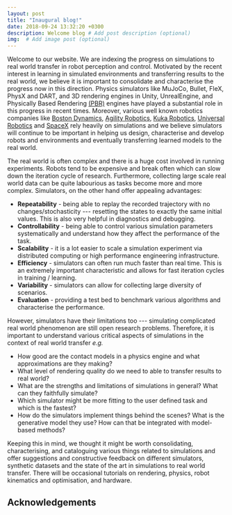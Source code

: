 ```yaml
---
layout: post
title: "Inaugural blog!"
date: 2018-09-24 13:32:20 +0300
description: Welcome blog # Add post description (optional)
img:  # Add image post (optional)
---
```


Welcome to our website. We are indexing the progress on simulations to real world transfer in robot perception and control. Motivated by the recent interest in learning in simulated environments and transferring results to the real world, we believe it is important to consolidate and characterise the progress now in this direction. Physics simulators like MuJoCo, Bullet, FleX, PhysX and DART, and 3D rendering engines in Unity, UnrealEngine, and Physically Based Rendering [(PBR)](https://www.pbrt.org/) engines have played a substantial role in this progress in recent times. Moreover, various well known robotics companies like [Boston Dynamics](https://en.wikipedia.org/wiki/Boston_Dynamics), [Agility Robotics](https://www.therobotreport.com/agility-cassie-bipedal-robot-simulators/), [Kuka Robotics](https://www.kuka.com/en-us/products/robotics-systems/software/simulation-planning-optimization/kuka_sim), [Universal Robotics](https://www.universal-robots.com/plus/software/robodk-simulation-and-offline-programming/) and [SpaceX](https://motherboard.vice.com/en_us/article/ezv79w/spacex-is-using-these-simulations-to-design-the-rocket-thatll-take-us-to-mars) rely heavily on simulations and we believe simulators will continue to be important in helping us design, characterise and develop robots and environments and eventually transferring learned models to the real world.

The real world is often complex and there is a huge cost involved in running experiments. Robots tend to be expensive and break often which can slow down the iteration cycle of research. Furthermore, collecting large scale real world data can be quite labourious as tasks become more and more complex. Simulators, on the other hand offer appealing advantages\: 

* **Repeatability** - being able to replay the recorded trajectory with no changes/stochasticity --- resetting the states to exactly the same initial values. This is also very helpful in diagnostics and debugging.
* **Controllability** - being able to control various simulation parameters systematically and understand how they affect the performance of the task. 
* **Scalability** - it is a lot easier to scale a simulation experiment via distributed computing or high performance engineering infrastructure.
* **Efficiency** - simulators can often run much faster than real time. This is an extremely important characteristic and allows for fast iteration cycles in training / learning.
* **Variability** - simulators can allow for collecting large diversity of scenarios.
* **Evaluation** - providing a test bed to benchmark various algorithms and characterise the performance.


However, simulators have their limitations too --- simulating complicated real world phenomenon are still open research problems. Therefore, it is important to understand various critical aspects of simulations in the context of real world transfer *e.g.* 

* How good are the contact models in a physics engine and what approximations are they making?
* What level of rendering quality do we need to able to transfer results to real world? 
* What are the strengths and limitations of simulations in general? What can they faithfully simulate? 
* Which simulator might be more fitting to the user defined task and which is the fastest?
* How do the simulators implement things behind the scenes? What is the generative model they use? How can that be integrated with model-based methods?   

Keeping this in mind, we thought it might be worth consolidating, characterising, and cataloguing various things related to simulations and offer suggestions and constructive feedback on different simulators, synthetic datasets and the state of the art in simulations to real world transfer. There will be occasional tutorials on rendering, physics, robot kinematics and optimisation, and hardware.


## Acknowledgements
